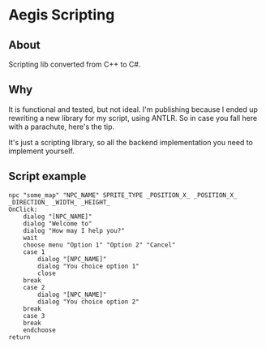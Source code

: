 # Aegis Scripting

## About

Scripting lib converted from C++ to C#.

## Why

It is functional and tested, but not ideal. I'm publishing because I ended up rewriting a new library for my script, using ANTLR. So in case you fall here with a parachute, here's the tip.

It's just a scripting library, so all the backend implementation you need to implement yourself.

## Script example

```
npc "some_map" "NPC_NAME" SPRITE_TYPE _POSITION_X_ _POSITION_X_ _DIRECTION_ _WIDTH_ _HEIGHT_
OnClick:
	dialog "[NPC_NAME]"
	dialog "Welcome to"
	dialog "How may I help you?"
	wait
	choose menu "Option 1" "Option 2" "Cancel"
	case 1
		dialog "[NPC_NAME]"
		dialog "You choice option 1"
		close
	break
	case 2
		dialog "[NPC_NAME]"
		dialog "You choice option 2"
	break
	case 3
	break
	endchoose
return
```
